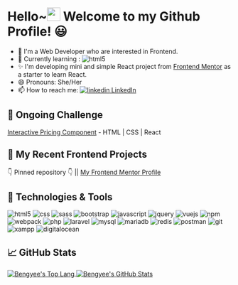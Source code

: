 # Hello~<img src="https://raw.githubusercontent.com/MartinHeinz/MartinHeinz/master/wave.gif" width="30px"> Welcome to my Github Profile! 😃

- 👀 I'm a Web Developer who are interested in Frontend.
- 🌱 Currently learning : <img alt="html5" src="https://img.shields.io/badge/React-20232A?style=flat-square&logo=react&logoColor=61DAFB" />
- ✨ I'm developing mini and simple React project from [Frontend Mentor](https://www.frontendmentor.io/solutions) as a starter to learn React.
- 😄 Pronouns: She/Her
- 📫 How to reach me: <a href="https://www.linkedin.com/in/bengyee/" rel="nofollow noreferrer"><img src="https://i.stack.imgur.com/gVE0j.png" alt="linkedin"> LinkedIn</a>

## 💨 Ongoing Challenge
[Interactive Pricing Component](https://github.com/by-yee/interactive-pricing-component-main) - HTML | CSS | React

## 📜 My Recent Frontend Projects
👇 Pinned repository 👇 || [My Frontend Mentor Profile](https://www.frontendmentor.io/profile/by-yee)


## 🔧 Technologies & Tools
<p>
  <img alt="html5" src="https://img.shields.io/badge/-HTML5-E34F26?style=flat-square&logo=html5&logoColor=white" />
  <img alt="css" src="https://img.shields.io/badge/CSS-239120?&style=flat-square&logo=css3&logoColor=white" />
  <img alt="sass" src="https://img.shields.io/badge/Sass-CC6699?style=flat-square&logo=sass&logoColor=white" />
  <img alt="bootstrap" src="https://img.shields.io/badge/Bootstrap-563D7C?style=flat-square&logo=bootstrap&logoColor=white" />
  <img alt="javascript" src="https://img.shields.io/badge/JavaScript-F7DF1E?style=flat-square&logo=javascript&logoColor=black" />
  <img alt="jquery" src="https://img.shields.io/badge/jQuery-0769AD?style=flat-square&logo=jquery&logoColor=white" />
  <img alt="vuejs" src="https://img.shields.io/badge/Vue.js-35495E?style=flat-square&logo=vuedotjs&logoColor=4FC08D" />
  <img alt="npm" src="https://img.shields.io/badge/npm-CB3837?style=flat-square&logo=npm&logoColor=white" />
  <img alt="webpack" src="https://img.shields.io/badge/-Webpack-8DD6F9?style=flat-square&logo=webpack&logoColor=white" />
  <img alt="php" src="https://img.shields.io/badge/PHP-777BB4?style=flat-square&logo=php&logoColor=white" />
  <img alt="laravel" src="https://img.shields.io/badge/Laravel-FF2D20?style=flat-square&logo=laravel&logoColor=white" />
  <img alt="mysql" src="https://img.shields.io/badge/MySQL-00000F?style=flat-square&logo=mysql&logoColor=white" />
  <img alt="mariadb" src="https://img.shields.io/badge/MariaDB-003545?style=flat-square&logo=mariadb&logoColor=white" />
  <img alt="redis" src="https://img.shields.io/badge/redis-%23DD0031.svg?&style=flat-square&logo=redis&logoColor=white" />
  <img alt="postman" src="https://img.shields.io/badge/Postman-FF6C37?style=flat-square&logo=Postman&logoColor=white" />
  <img alt="git" src="https://img.shields.io/badge/Git-F05032?style=flat-square&logo=git&logoColor=white" />
  <img alt="xampp" src="https://img.shields.io/badge/Xampp-F37623?style=flat-square&logo=xampp&logoColor=white" />
  <img alt="digitalocean" src="https://img.shields.io/badge/Digital_Ocean-0080FF?style=flat-square&logo=DigitalOcean&logoColor=white" />
</p>

## 📈 GitHub Stats
<a href="https://github.com/by-yee/by-yee">
  <img align="center" src="https://github-readme-stats.vercel.app/api/top-langs/?username=by-yee&hide=css&title_color=ffffff&text_color=c9cacc&icon_color=2bbc8a&bg_color=1d1f21" alt="Bengyee's Top Lang" />
</a>
<a href="https://github.com/by-yee/by-yee">
  <img align="center" src="https://github-readme-stats.vercel.app/api?username=by-yee&show_icons=true&line_height=27&count_private=true&title_color=ffffff&text_color=c9cacc&icon_color=2bbc8a&bg_color=1d1f21" alt="Bengyee's GitHub Stats" />
</a>




<!---
- 👋 Hi, I’m @by-yee
- 👀 I’m interested in ...
- 🌱 I’m currently learning ...
- 💞️ I’m looking to collaborate on ...
- 📫 How to reach me ...

by-yee/by-yee is a ✨ special ✨ repository because its `README.md` (this file) appears on your GitHub profile.
You can click the Preview link to take a look at your changes.
--->
